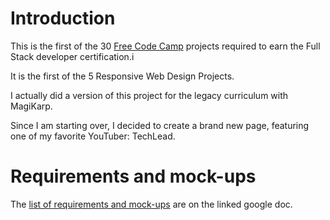 # Introduction

This is the first of the 30 [Free Code Camp](https://www.freecodecamp.org/settings) projects required to earn the Full Stack developer certification.i

It is the first of the 5 Responsive Web Design Projects.

I actually did a version of this project for the legacy curriculum with MagiKarp. 

Since I am starting over, I decided to create a brand new page, featuring one of my favorite YouTuber: TechLead.

# Requirements and mock-ups

The [list of requirements and mock-ups](https://docs.google.com/document/d/1Rf-qjdAjTaZ9D6FL0DTp9WowEJdxG-zHh3n7i3KfbLw/edit#heading=h.6p5c0om5fxy2) are on the linked google doc.
